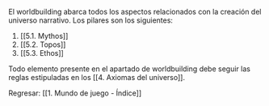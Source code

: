 
El worldbuilding abarca todos los aspectos relacionados con la creación del universo narrativo. Los pilares son los siguientes:

1. [[5.1. Mythos]]
2. [[5.2. Topos]]
3. [[5.3. Ethos]]

Todo elemento presente en el apartado de worldbuilding debe seguir las reglas estipuladas en los [[4. Axiomas del universo]].


Regresar: [[1. Mundo de juego - Índice]]